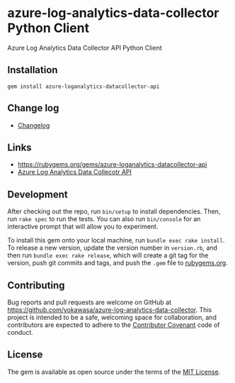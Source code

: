 # azure-log-analytics-data-collector Python Client
Azure Log Analytics Data Collector API Python Client

## Installation
```
gem install azure-loganalytics-datacollector-api
```

## Change log

* [Changelog](ChangeLog.md)

## Links

* https://rubygems.org/gems/azure-loganalytics-datacollector-api
* [Azure Log Analytics Data Collecotr API](https://docs.microsoft.com/en-us/azure/log-analytics/log-analytics-data-collector-api)

## Development

After checking out the repo, run `bin/setup` to install dependencies. Then, run `rake spec` to run the tests. You can also run `bin/console` for an interactive prompt that will allow you to experiment.

To install this gem onto your local machine, run `bundle exec rake install`. To release a new version, update the version number in `version.rb`, and then run `bundle exec rake release`, which will create a git tag for the version, push git commits and tags, and push the `.gem` file to [rubygems.org](https://rubygems.org).

## Contributing

Bug reports and pull requests are welcome on GitHub at https://github.com/yokawasa/azure-log-analytics-data-collector. This project is intended to be a safe, welcoming space for collaboration, and contributors are expected to adhere to the [Contributor Covenant](http://contributor-covenant.org) code of conduct.

## License

The gem is available as open source under the terms of the [MIT License](http://opensource.org/licenses/MIT).

